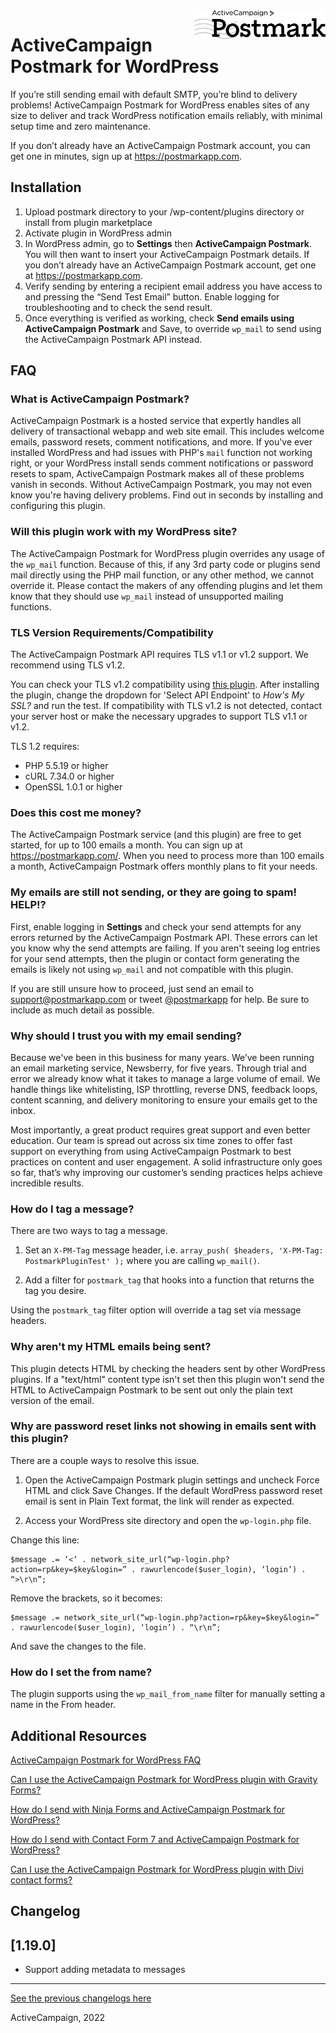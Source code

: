 <a href="https://postmarkapp.com">
    <img src="assets/images/logo.png" alt="Postmark Logo" title="ActiveCampaign Postmark" width="210" height="46" align="right">
</a>

# ActiveCampaign Postmark for WordPress

If you’re still sending email with default SMTP, you’re blind to delivery problems! ActiveCampaign Postmark for WordPress enables sites of any size to deliver and track WordPress notification emails reliably, with minimal setup time and zero maintenance.

If you don’t already have an ActiveCampaign Postmark account, you can get one in minutes, sign up at https://postmarkapp.com.

## Installation

1. Upload postmark directory to your /wp-content/plugins directory or install from plugin marketplace
2. Activate plugin in WordPress admin
3. In WordPress admin, go to **Settings** then **ActiveCampaign Postmark**. You will then want to insert your ActiveCampaign Postmark details. If you don’t already have an ActiveCampaign Postmark account, get one at https://postmarkapp.com.
4. Verify sending by entering a recipient email address you have access to and pressing the “Send Test Email” button. Enable logging for troubleshooting and to check the send result.
5. Once everything is verified as working, check **Send emails using ActiveCampaign Postmark** and Save, to override `wp_mail` to send using the ActiveCampaign Postmark API instead.

## FAQ

### What is ActiveCampaign Postmark?
ActiveCampaign Postmark is a hosted service that expertly handles all delivery of transactional webapp and web site email. This includes welcome emails, password resets, comment notifications, and more. If you've ever installed WordPress and had issues with PHP's `mail` function not working right, or your WordPress install sends comment notifications or password resets to spam, ActiveCampaign Postmark makes all of these problems vanish in seconds. Without ActiveCampaign Postmark, you may not even know you're having delivery problems. Find out in seconds by installing and configuring this plugin.

### Will this plugin work with my WordPress site?

The ActiveCampaign Postmark for WordPress plugin overrides any usage of the `wp_mail` function. Because of this, if any 3rd party code or plugins send mail directly using the PHP mail function, or any other method, we cannot override it. Please contact the makers of any offending plugins and let them know that they should use `wp_mail` instead of unsupported mailing functions.

### TLS Version Requirements/Compatibility

The ActiveCampaign Postmark API requires TLS v1.1 or v1.2 support. We recommend using TLS v1.2.

You can check your TLS v1.2 compatibility using [this plugin](https://wordpress.org/plugins/tls-1-2-compatibility-test/). After installing the plugin, change the dropdown for 'Select API Endpoint' to _How's My SSL?_ and run the test. If compatibility with TLS v1.2 is not detected, contact your server host or make the necessary upgrades to support TLS v1.1 or v1.2.

TLS 1.2 requires:

- PHP 5.5.19 or higher
- cURL 7.34.0 or higher
- OpenSSL 1.0.1 or higher

### Does this cost me money?

The ActiveCampaign Postmark service (and this plugin) are free to get started, for up to 100 emails a month. You can sign up at https://postmarkapp.com/. When you need to process more than 100 emails a month, ActiveCampaign Postmark offers monthly plans to fit your needs.

### My emails are still not sending, or they are going to spam! HELP!?

First, enable logging in **Settings** and check your send attempts for any errors returned by the ActiveCampaign Postmark API. These errors can let you know why the send attempts are failing. If you aren't seeing log entries for your send attempts, then the plugin or contact form generating the emails is likely not using `wp_mail` and not compatible with this plugin.

If you are still unsure how to proceed, just send an email to [support@postmarkapp.com](mailto:support@postmarkapp.com) or tweet [@postmarkapp](https://twitter.com/postmarkapp) for help. Be sure to include as much detail as possible.

### Why should I trust you with my email sending?

Because we've been in this business for many years. We’ve been running an email marketing service, Newsberry, for five years. Through trial and error we already know what it takes to manage a large volume of email. We handle things like whitelisting, ISP throttling, reverse DNS, feedback loops, content scanning, and delivery monitoring to ensure your emails get to the inbox.

Most importantly, a great product requires great support and even better education. Our team is spread out across six time zones to offer fast support on everything from using ActiveCampaign Postmark to best practices on content and user engagement. A solid infrastructure only goes so far, that’s why improving our customer’s sending practices helps achieve incredible results.

### How do I tag a message?

There are two ways to tag a message.

1. Set an `X-PM-Tag` message header, i.e. `array_push( $headers, 'X-PM-Tag: PostmarkPluginTest' );` where you are calling `wp_mail()`.

2. Add a filter for `postmark_tag` that hooks into a function that returns the tag you desire.

Using the `postmark_tag` filter option will override a tag set via message headers.

### Why aren't my HTML emails being sent?

This plugin detects HTML by checking the headers sent by other WordPress plugins. If a "text/html" content type isn't set then this plugin won't send the HTML to ActiveCampaign Postmark to be sent out only the plain text version of the email.

### Why are password reset links not showing in emails sent with this plugin?

There are a couple ways to resolve this issue.

1. Open the ActiveCampaign Postmark plugin settings and uncheck Force HTML and click Save Changes. If the default WordPress password reset email is sent in Plain Text format, the link will render as expected.

2. Access your WordPress site directory and open the `wp-login.php` file.

Change this line:

    $message .= ‘<‘ . network_site_url(“wp-login.php?action=rp&key=$key&login=” . rawurlencode($user_login), ‘login’) . “>\r\n”;

Remove the brackets, so it becomes:

    $message .= network_site_url(“wp-login.php?action=rp&key=$key&login=” . rawurlencode($user_login), ‘login’) . “\r\n”;

And save the changes to the file.

### How do I set the from name?

The plugin supports using the `wp_mail_from_name` filter for manually setting a name in the From header.

## Additional Resources

[ActiveCampaign Postmark for WordPress FAQ](https://postmarkapp.com/support/article/1138-postmark-for-wordpress-faq)

[Can I use the ActiveCampaign Postmark for WordPress plugin with Gravity Forms?](https://postmarkapp.com/support/article/1129-can-i-use-the-postmark-for-wordpress-plugin-with-gravity-forms)

[How do I send with Ninja Forms and ActiveCampaign Postmark for WordPress?](https://postmarkapp.com/support/article/1047-how-do-i-send-with-ninja-forms-and-postmark-for-wordpress)

[How do I send with Contact Form 7 and ActiveCampaign Postmark for WordPress?](https://postmarkapp.com/support/article/1072-how-do-i-send-with-contact-form-7-and-postmark-for-wordpress)

[Can I use the ActiveCampaign Postmark for WordPress plugin with Divi contact forms?](https://postmarkapp.com/support/article/1128-can-i-use-the-postmark-for-wordpress-plugin-with-divi-contact-forms)

## Changelog
## [1.19.0]
- Support adding metadata to messages

--------

[See the previous changelogs here](https://github.com/ActiveCampaign/postmark-wordpress/blob/master/CHANGELOG.md)

ActiveCampaign, 2022
